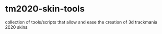 # tm2020-skin-tools
collection of tools/scripts that allow and ease the creation of 3d trackmania 2020 skins
